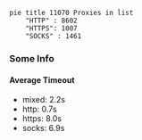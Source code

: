 
```mermaid
pie title 11070 Proxies in list
    "HTTP" : 8602
    "HTTPS": 1007
    "SOCKS" : 1461
```

### Some Info
#### Average Timeout

- mixed: 2.2s
- http: 0.7s
- https: 8.0s
- socks: 6.9s